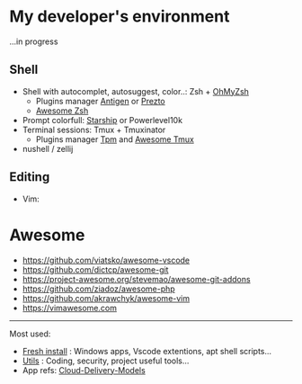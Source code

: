 # My developer's environment

...in progress

## Shell

- Shell with autocomplet, autosuggest, color..: Zsh + [OhMyZsh](https://ohmyz.sh)
  + Plugins manager [Antigen](https://github.com/zsh-users/antigen) or [Prezto](https://github.com/sorin-ionescu/prezto)
  + [Awesome Zsh](https://github.com/unixorn/awesome-zsh-plugins)  
- Prompt colorfull: [Starship](https://starship.rs) or Powerlevel10k
- Terminal sessions: Tmux + Tmuxinator
  + Plugins manager [Tpm](https://github.com/tmux-plugins/tpm) and [Awesome Tmux](https://github.com/rothgar/awesome-tmux)
- nushell / zellij

## Editing

- Vim: 

# Awesome
- https://github.com/viatsko/awesome-vscode
- https://github.com/dictcp/awesome-git
- https://project-awesome.org/stevemao/awesome-git-addons
- https://github.com/ziadoz/awesome-php
- https://github.com/akrawchyk/awesome-vim
- https://vimawesome.com

---
Most used:
- [Fresh install](https://github.com/cylmat/docs/tree/main/install) : Windows apps, Vscode extentions, apt shell scripts... 
- [Utils](https://github.com/cylmat/docs/tree/main/Utils) : Coding, security, project useful tools...
- App refs: [Cloud-Delivery-Models](https://github.com/cylmat/docs/blob/main/Form/Archilog/Cloud-Delivery-Models.png)
